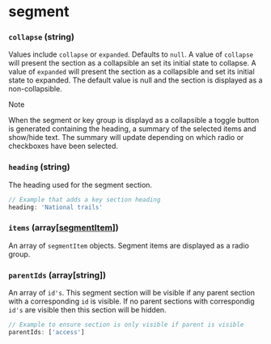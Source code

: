 # segment

### `collapse` (**string**)

Values include `collapse` or `expanded`. Defaults to `null`. A value of `collapse` will present the section as a collapsible an set its initial state to collapse. A value of `expanded` will present the section as a collapsible and set its initial state to expanded. The default value is null and the section is displayed as a non-collapsible.

> [!NOTE]
> When the segment or key group is displayd as a collapsible a toggle button is generated containing the heading, a summary of the selected items and show/hide text. The summary will update depending on which radio or checkboxes have been selected.

### `heading` (**string**)

The heading used for the segment section.

```js
// Example that adds a key section heading
heading: 'National trails'
```

### `items` (**array[[segmentItem](./segment-item.md)]**)

An array of `segmentItem` objects. Segment items are displayed as a radio group.

### `parentIds` (**array[string]**)

An array of `id's`. This segment section will be visible if any parent section with a corresponding `id` is visible. If no parent sections with correspondig `id's` are visible then this section will be hidden.

```js
// Example to ensure section is only visible if parent is visible
parentIds: ['access']
```
